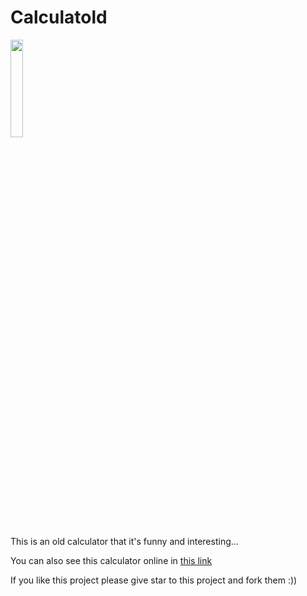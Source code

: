 # Calculatold

<p>
  <a href="https://1nj3ct0rrr.github.io/Calculatold/">
    <img width="20%" src="https://uupload.ir/files/xin6_run_online.png" />
  </a>
</p>

This is an old calculator that it's funny and interesting...

You can also see this calculator online in [this link](https://calculatold.hesamtavakoli06.repl.co/)

If you like this project please give star to this project and fork them :))
